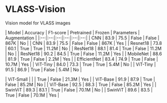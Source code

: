# VLASS-Vision

Vision model for VLASS images

| Model | Accuracy | F1-score | Pretrained | Frozen | Parameters | Augmentation |
|:--:|:--:|:--:|:--:|:--:|:--:|
| CNN | 83.9 | 75.5 | False | False | 867K | No |
| CNN | 83.9 | 75.5 | False | False | 867K | Yes |
| Resnet18 | 73.8 | 60.1 | True | True | 11.2M | No |
| ResNet18 | 88.1 | 81.4 | True | False | 11.2M | No | 
| ResNet18 | 90.2 | 84.5 | True | False | 11.2M | Yes |
| MobileNet | 88.6 | 81.9 | True | False | 2.2M | Yes |
| EfficientNet | 83.4 | 74.9 | True | False | 10.7M | Yes | 
| ViT-Tiny | 84.0 | 73.3 | True | True | 5.4M | No |
| ViT-Tiny | 91.5 | 86.9 | True | False | 5.4M | No |
<!-- | ViT-Tiny | 92.5 | 88.3 | True | False | 5.4M | Yes | -->
| ViT-Small | | | True | False | 21.3M | Yes |
| ViT-Base | 91.9 | 87.9 | True | False | 85.2M | No |
| ViT-Base | 92.5 | 88.3 | True | False | 85.2M | Yes |
| SwinViT | 89.3 | 83.1 | True | False | 70.1M | No |
| SwinViT | 89.6 | 83.5 | True | False | 70.1M | Yes |